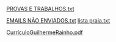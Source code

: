 [PROVAS E TRABALHOS.txt](https://github.com/guirainho/Lab5/files/12664486/PROVAS.E.TRABALHOS.txt)


[EMAILS NÃO ENVIADOS.txt](https://github.com/guirainho/Lab5/files/12664662/EMAILS.NAO.ENVIADOS.txt)
[lista praia.txt](https://github.com/guirainho/Lab5/files/12664664/lista.praia.txt)

[CurrículoGuilhermeRainho.pdf](https://github.com/guirainho/Lab5/files/12664666/CurriculoGuilhermeRainho.pdf)
